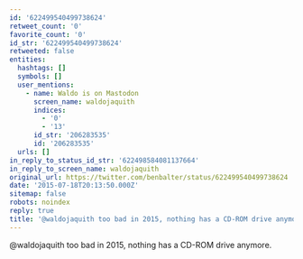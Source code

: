 ```yaml
---
id: '622499540499738624'
retweet_count: '0'
favorite_count: '0'
id_str: '622499540499738624'
retweeted: false
entities:
  hashtags: []
  symbols: []
  user_mentions:
    - name: Waldo is on Mastodon
      screen_name: waldojaquith
      indices:
        - '0'
        - '13'
      id_str: '206283535'
      id: '206283535'
  urls: []
in_reply_to_status_id_str: '622498584081137664'
in_reply_to_screen_name: waldojaquith
original_url: https://twitter.com/benbalter/status/622499540499738624
date: '2015-07-18T20:13:50.000Z'
sitemap: false
robots: noindex
reply: true
title: '@waldojaquith too bad in 2015, nothing has a CD-ROM drive anymore.'
---
```


@waldojaquith too bad in 2015, nothing has a CD-ROM drive anymore.